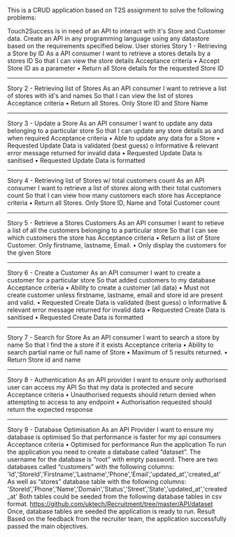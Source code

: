 This is a CRUD application based on T2S assignment to solve the following problems:

Touch2Success is in need of an API to interact with it's Store and Customer data. Create an API in any programming language using any datastore based on the requirements specified below.
User stories
Story 1 - Retrieving a Store by ID
As a API consumer I want to retrieve a stores details by a stores ID So that I can view the store details
Acceptance criteria
•	Accept Store ID as a parameter
•	Return all Store details for the requested Store ID
________________________________________
Story 2 - Retrieving list of Stores
As an API consumer I want to retrieve a list of stores with id's and names So that I can view the list of stores
Acceptance criteria
•	Return all Stores. Only Store ID and Store Name
________________________________________
Story 3 - Update a Store
As an API consumer I want to update any data belonging to a particular store So that I can update any store details as and when required
Acceptance criteria
•	Able to update any data for a Store
•	Requested Update Data is validated (best guess) 
o	Informative & relevant error message returned for invalid data
•	Requested Update Data is sanitised
•	Requested Update Data is formatted
________________________________________
Story 4 - Retrieving list of Stores w/ total customers count
As an API consumer I want to retrieve a list of storex along with their total customers count So that I can view how many customers each store has
Acceptance criteria
•	Return all Stores. Only Store ID, Name and Total Customer count
________________________________________
Story 5 - Retrieve a Stores Customers
As an API consumer I want to retieve a list of all the customers belonging to a particular store So that I can see which customers the store has
Acceptance criteria
•	Return a list of Store Customer. Only firstname, lastname, Email.
•	Only display the customers for the given Store
________________________________________
Story 6 - Create a Customer
As an API consumer I want to create a customer for a particular store So that added customers to my database
Acceptance criteria
•	Ability to create a customer (all data)
•	Must not create customer unless firstname, lastname, email and store id are present and valid.
•	Requested Create Data is validated (best guess) 
o	Informative & relevant error message returned for invalid data
•	Requested Create Data is sanitised
•	Requested Create Data is formatted
________________________________________
Story 7 - Search for Store
As an API consumer I want to search a store by name So that I find the a store if it exists
Acceptance criteria
•	Ability to search partial name or full name of Store
•	Maximum of 5 results returned.
•	Return Store id and name
________________________________________
Story 8 - Authentication
As an API provider I want to ensure only authorised user can access my API So that my data is protected and secure
Acceptance criteria
•	Unauthorised requests should return denied when attempting to access to any endpoint
•	Authorisation requested should return the expected response
________________________________________
Story 9 - Database Optimisation
As an API Provider I want to ensure my database is optimised So that performance is faster for my api consumers
Acceptance criteria
•	Optimised for performance
Run the application
To run the application you need to create a database called “dataset”. The username for the database is “root” with empty password.
There are two databases called “customers” with the following columns:
'Id','StoreId','Firstname','Lastname','Phone','Email','updated_at','created_at'
As well as “stores” database table with the following columns:
'StoreId','Phone','Name','Domain','Status','Street','State','updated_at','created_at'
Both tables could be seeded from the following database tables in csv format.
https://github.com/uktech/Recruitment/tree/master/API/dataset
Once, database tables are seeded the application is ready to run.
Result
Based on the feedback from the recruiter team, the application successfully passed the main objectives. 

